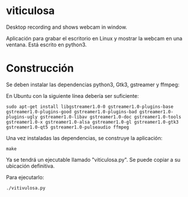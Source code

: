 # viticulosa

Desktop recording and shows webcam in window.

Aplicación para grabar el escritorio en Linux y mostrar la webcam en una ventana. Está escrito en python3.

# Construcción

Se deben instalar las dependencias python3, Gtk3, gstreamer y ffmpeg:

En Ubuntu con la siguiente línea debería ser suficiente:

    sudo apt-get install libgstreamer1.0-0 gstreamer1.0-plugins-base gstreamer1.0-plugins-good gstreamer1.0-plugins-bad gstreamer1.0-plugins-ugly gstreamer1.0-libav gstreamer1.0-doc gstreamer1.0-tools gstreamer1.0-x gstreamer1.0-alsa gstreamer1.0-gl gstreamer1.0-gtk3 gstreamer1.0-qt5 gstreamer1.0-pulseaudio ffmpeg

Una vez instaladas las dependencias, se construye la aplicación:

    make

Ya se tendrá un ejecutable llamado "viticulosa.py". Se puede copiar a su ubicación definitiva.

Para ejecutarlo:

    ./vitivulosa.py





